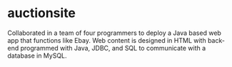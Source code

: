 # auctionsite

Collaborated in a team of four programmers to deploy a Java based web app that functions like Ebay. Web content is designed in HTML with back-end programmed with Java, JDBC, and SQL to communicate with a database in MySQL.
